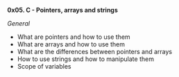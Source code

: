 **0x05. C - Pointers, arrays and strings**    
     
*General*     
* What are pointers and how to use them       
* What are arrays and how to use them       
* What are the differences between pointers and arrays      
* How to use strings and how to manipulate them     
* Scope of variables
